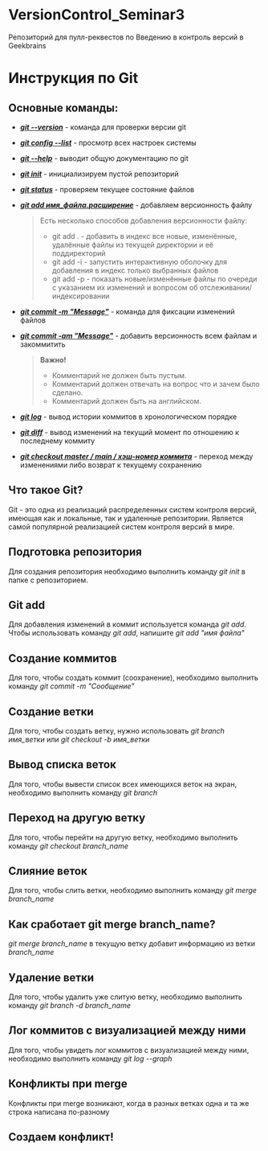 # VersionControl_Seminar3
Репозиторий для пулл-реквестов по Введению в контроль версий в Geekbrains

# Инструкция по Git

## Основные команды:

* _[**git --version**](https://git-scm.com/docs/git-version)_ - команда для проверки версии git

* _[**git config --list**](https://git-scm.com/docs/git-config)_ - просмотр всех настроек системы

* _[**git --help**](https://git-scm.com/docs/git-help)_ - выводит общую документацию по git

* _[**git init**](https://git-scm.com/docs/git-init)_ - инициализируем пустой репозиторий

* _[**git status**](https://git-scm.com/docs/git-status)_ - проверяем текущее состояние файлов

* _[**git add имя_файла.расширение**](https://git-scm.com/docs/git-add)_ - добавляем версионность файлу
    > Есть несколько способов добавления версионности файлу: 
    > * git add . - добавить в индекс все новые, изменённые, удалённые файлы из текущей директории и её поддиректорий
    > * git add -i - запустить интерактивную оболочку для добавления в индекс только выбранных файлов
    > * git add -p - показать новые/изменённые файлы по очереди с указанием их изменений и вопросом об отслеживании/индексировании

* _[**git commit -m "Message"**](https://git-scm.com/docs/git-commit)_ - команда для фиксации изменений файлов

* _[**git commit -am "Message"**](https://git-scm.com/docs/git-commit)_ - добавить версионность всем файлам и закоммитить 
    > **Важно!**
    > * Комментарий не должен быть пустым.
    > * Комментарий должен отвечать на вопрос что и зачем было сделано.
    > * Комментарий должен быть на английском.

* _[**git log**](https://git-scm.com/docs/git-log)_ - вывод истории коммитов в хронологическом порядке

* _[**git diff**](https://git-scm.com/docs/git-diff)_ - вывод изменений на текущий момент по отношению к последнему коммиту

* _[**git checkout master / main / хэш-номер коммита**](https://git-scm.com/docs/git-checkout)_ - переход между изменениями либо возврат к текущему сохранению 

## Что такое Git?

Git - это одна из реализаций распределенных систем контроля версий, имеющая как и локальные, так и удаленные репозитории. Является самой популярной реализацией систем контроля версий в мире.

## Подготовка репозитория

Для создания репозитория необходимо выполнить команду *git init* в папке с репозиторием.

## Git add

Для добавления изменений в коммит используется команда *git add*. Чтобы использовать команду *git add*, напишите *git add "имя файла"*

## Создание коммитов

Для того, чтобы создать коммит (соохранение), необходимо выполнить команду *git commit -m "Сообщение"*

## Создание ветки

Для того, чтобы создать ветку, нужно использовать *git branch имя_ветки* или *git checkout -b имя_ветки*

## Вывод списка веток

Для того, чтобы вывести список всех имеющихся веток на экран, необходимо выполнить команду *git branch*

## Переход на другую ветку

Для того, чтобы перейти на другую ветку, необходимо выполнить команду *git checkout branch_name*

## Слияние веток

Для того, чтобы слить ветки, необходимо выполнить команду *git merge branch_name*

## Как сработает git merge branch_name?

*git merge branch_name* в текущую ветку добавит информацию из ветки *branch_name*

## Удаление ветки

Для того, чтобы удалить уже слитую ветку, необходимо выполнить команду *git branch -d branch_name*

## Лог коммитов с визуализацией между ними

Для того, чтобы увидеть лог коммитов с визуализацией между ними, необходимо выполнить команду *git log --graph*

## Конфликты при merge

Конфликты при merge возникают, когда в разных ветках одна и та же строка написана по-разному

## Создаем конфликт!